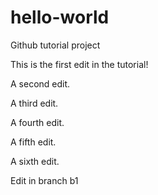 # hello-world
Github tutorial project

This is the first edit in the tutorial!

A second edit.

A third edit.

A fourth edit.

A fifth edit.

A sixth edit.

Edit in branch b1

